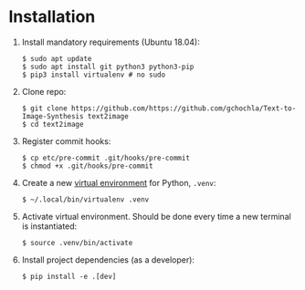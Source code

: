 # Installation

1. Install mandatory requirements (Ubuntu 18.04):

    ```console
    $ sudo apt update
    $ sudo apt install git python3 python3-pip
    $ pip3 install virtualenv # no sudo
    ```

1. Clone repo:

    ```console
    $ git clone https://github.com/https://github.com/gchochla/Text-to-Image-Synthesis text2image
    $ cd text2image
    ```

1. Register commit hooks:

    ```console
    $ cp etc/pre-commit .git/hooks/pre-commit
    $ chmod +x .git/hooks/pre-commit
    ```

1. Create a new [virtual environment](https://realpython.com/python-virtual-environments-a-primer/) for Python, `.venv`:

    ```console
    $ ~/.local/bin/virtualenv .venv
    ```

1. Activate virtual environment. Should be done every time a new terminal is instantiated:

    ```console
    $ source .venv/bin/activate
    ```

1. Install project dependencies (as a developer):

    ```console
    $ pip install -e .[dev]
    ```
